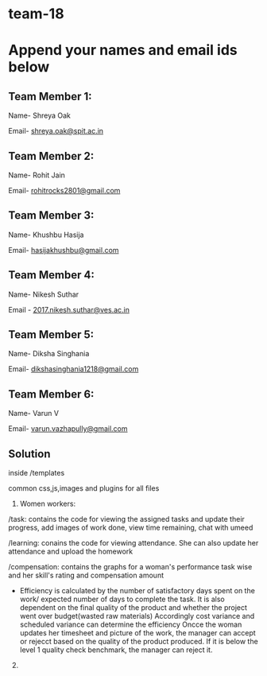 # team-18
# Append your names and email ids below

## Team Member 1: 
Name- Shreya Oak

Email- shreya.oak@spit.ac.in


## Team Member 2:
Name- Rohit Jain

Email- rohitrocks2801@gmail.com


## Team Member 3:
Name- Khushbu Hasija

Email- hasijakhushbu@gmail.com

## Team Member 4:
Name- Nikesh Suthar

Email - 2017.nikesh.suthar@ves.ac.in

## Team Member 5:
Name- Diksha Singhania

Email- dikshasinghania1218@gmail.com

## Team Member 6:
Name- Varun V

Email- varun.vazhapully@gmail.com


## Solution

inside /templates

common css,js,images and plugins for all files



1. Women workers:

/task: contains the code for viewing the assigned tasks and update their progress, add images of work done, view time remaining, chat with umeed
      
/learning: conains the code for viewing attendance. She can also update her attendance and upload the homework

/compensation: contains the graphs for a woman's performance task wise and her skill's rating and compensation amount

* Efficiency is calculated by the number of satisfactory days spent on the work/ expected number of days to complete the task. It is also dependent on the final quality of the product and whether the project went over budget(wasted raw materials) Accordingly cost variance and scheduled variance can determine the efficiency
Oncce the woman updates her timesheet and picture of the work, the manager can accept or rejecct based on the quality of the product produced. If it is below the level 1 quality check benchmark, the manager can reject it. 


2.

